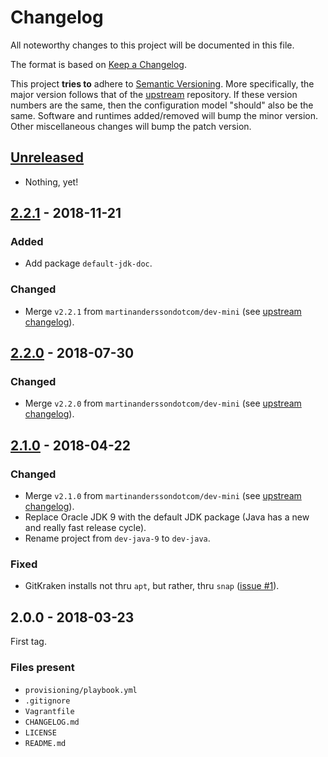 # Changelog

All noteworthy changes to this project will be documented in this file.

The format is based on [Keep a Changelog][1].

This project **tries to** adhere to [Semantic Versioning][2]. More specifically,
the major version follows that of the [upstream][3] repository. If these version
numbers are the same, then the configuration model "should" also be the same.
Software and runtimes added/removed will bump the minor version. Other
miscellaneous changes will bump the patch version.

[1]: http://keepachangelog.com/en/1.0.0/
[2]: http://semver.org/spec/v2.0.0.html
[3]: https://github.com/martinanderssondotcom/dev-mini

## [Unreleased]

- Nothing, yet!

## [2.2.1] - 2018-11-21

### Added

- Add package `default-jdk-doc`.

### Changed

- Merge `v2.2.1` from `martinanderssondotcom/dev-mini` (see [upstream changelog][2.2.1-1]).

[2.2.1-1]: https://github.com/martinanderssondotcom/dev-mini/blob/master/CHANGELOG.md#221---2018-11-21

## [2.2.0] - 2018-07-30

### Changed

- Merge `v2.2.0` from `martinanderssondotcom/dev-mini` (see [upstream changelog][2.2.0-1]).

[2.2.0-1]: https://github.com/martinanderssondotcom/dev-mini/blob/master/CHANGELOG.md#220---2018-07-30

## [2.1.0] - 2018-04-22

### Changed

- Merge `v2.1.0` from `martinanderssondotcom/dev-mini` (see [upstream changelog][2.1.0-1]).
- Replace Oracle JDK 9 with the default JDK package (Java has a new and really
  fast release cycle).
- Rename project from `dev-java-9` to `dev-java`.

[2.1.0-1]: https://github.com/martinanderssondotcom/dev-mini/blob/master/CHANGELOG.md#210---2018-04-22

### Fixed

- GitKraken installs not thru `apt`, but rather, thru `snap`
  ([issue #1][unreleased-1]).

[unreleased-1]: https://github.com/martinanderssondotcom/dev-java/issues/1

## 2.0.0 - 2018-03-23

First tag.

### Files present

- `provisioning/playbook.yml`
- `.gitignore`
- `Vagrantfile`
- `CHANGELOG.md`
- `LICENSE`
- `README.md`

[Unreleased]: https://github.com/martinanderssondotcom/dev-java/compare/v2.2.1...HEAD
[2.2.1]: https://github.com/martinanderssondotcom/dev-java/compare/v2.2.0...v2.2.1
[2.2.0]: https://github.com/martinanderssondotcom/dev-java/compare/v2.1.0...v2.2.0
[2.1.0]: https://github.com/martinanderssondotcom/dev-java/compare/v2.0.0...v2.1.0
